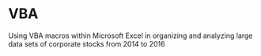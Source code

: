 # VBA
Using VBA macros within Microsoft Excel in organizing and analyzing large data sets of corporate stocks from 2014 to 2016
